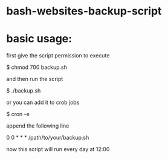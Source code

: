 # bash-websites-backup-script

# basic usage:

first give the script permission to execute

$ chmod 700 backup.sh

and then run the script

$ ./backup.sh

or you can add it to crob jobs 

$ cron -e

append the following line 

0 0 * * * /path/to/your/backup.sh

now this script will run every day at 12:00 
